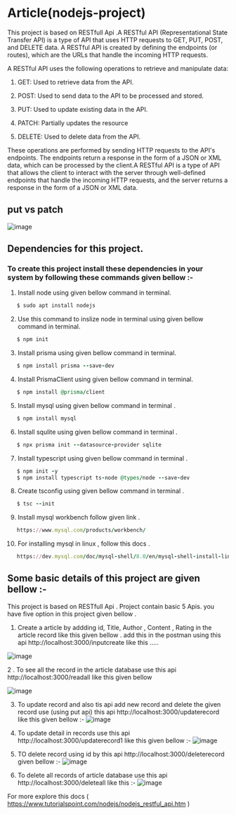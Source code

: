 # Article(nodejs-project)
This project is based on RESTfull Api .A RESTful API (Representational State Transfer API) is a type of API that uses HTTP requests to GET, PUT, POST, and DELETE data. A RESTful API is created by defining the endpoints (or routes), which are the URLs that handle the incoming HTTP requests.

A RESTful API uses the following operations to retrieve and manipulate data:

1) GET: Used to retrieve data from the API.

2) POST: Used to send data to the API to be processed and stored.

3) PUT: Used to update existing data in the API.

4) PATCH: Partially updates the resource

5) DELETE: Used to delete data from the API.

These operations are performed by sending HTTP requests to the API's endpoints. The endpoints return a response in the form of a JSON or XML data, which can be processed by the client.A RESTful API is a type of API that allows the client to interact with the server through well-defined endpoints that handle the incoming HTTP requests, and the server returns a response in the form of a JSON or XML data. 

## put vs patch 
![image](https://user-images.githubusercontent.com/116658648/218280799-3fc11ca1-30ab-4468-8de4-caa1081fe73a.png)

## Dependencies for this project.

### To create this project install these dependencies in your system by following these commands given bellow :-
1. Install node using given bellow command in terminal.
```ruby
   $ sudo apt install nodejs
```

2. Use this command to inslize node in terminal using given bellow command in terminal.
```ruby 
   $ npm init 
```

3. Install prisma using given bellow command in terminal.
```ruby 
   $ npm install prisma --save-dev
```

4. Install PrismaClient using given bellow command in terminal.
```ruby 
   $ npm install @prisma/client
```

5. Install mysql using given bellow command in terminal .
```ruby 
   $ npm install mysql
```

6. Install squlite using given bellow command in terminal .
```ruby 
   $ npx prisma init --datasource-provider sqlite
```

7. Install typescript using given bellow command in terminal .
```ruby 
   $ npm init -y
   $ npm install typescript ts-node @types/node --save-dev
 ```
 8. Create tsconfig using given bellow command in terminal .
 ```ruby
    $ tsc --init
 ```
 
 9. Install mysql workbench follow given link .
 ```ruby
    https://www.mysql.com/products/workbench/
 ```
 
 10. For installing mysql in linux , follow this docs .
 ```ruby
    https://dev.mysql.com/doc/mysql-shell/8.0/en/mysql-shell-install-linux-quick.html
 ```

## Some basic details of this project are given bellow :-
 This project  is based on RESTfull Api . Project contain basic 5 Apis. you have five option in this project given bellow .
1. Create a article by addding id, Title, Author , Content , Rating in the  article record like this given bellow . add this in the       postman using this api http://localhost:3000/inputcreate  like this .....
 
 ![image](https://user-images.githubusercontent.com/116658648/205229977-b709b124-a885-4ed7-87d0-fb7f2de32595.png)

2 . To see all the record in the article database use this api http://localhost:3000/readall like this given bellow 

 ![image](https://user-images.githubusercontent.com/116658648/205230418-f67a2e64-4ea3-46c4-a86a-10a0d58eb208.png)

3.  To update record and also tis api add new record and delete the given record use (using put api) this api                http://localhost:3000/updaterecord like this given bellow :-
 ![image](https://user-images.githubusercontent.com/116658648/205230972-2a2ff931-cb32-4033-818b-a8329783de24.png)

4.  To update detail in records use this api http://localhost:3000/updaterecord1 like this given bellow :- 
 ![image](https://user-images.githubusercontent.com/116658648/205231664-9e622839-c545-489c-9ddd-5be79eae3e55.png)
 
5.  TO delete record using id by this api http://localhost:3000/deleterecord given bellow :- 
 ![image](https://user-images.githubusercontent.com/116658648/205232277-18c97934-257c-4f52-bdc0-7f56350446c4.png)
 
6.  To delete all records of article database use this api http://localhost:3000/deleteall like this :- 
 ![image](https://user-images.githubusercontent.com/116658648/205233174-46e8a2fe-2a07-4d30-8557-2de25e698da2.png)
 
For more explore this docs ( https://www.tutorialspoint.com/nodejs/nodejs_restful_api.htm ) 
